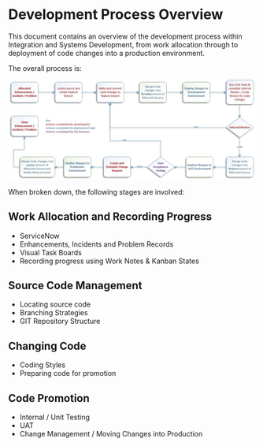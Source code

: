 # Development Process Overview

This document contains an overview of the development process within Integration and Systems Development, from work allocation through to deployment of code changes into a production environment.

The overall process is:

![Development Overview](dev-overview.jpg)

When broken down, the following stages are involved:

## Work Allocation and Recording Progress

* ServiceNow 
* Enhancements, Incidents and Problem Records
* Visual Task Boards
* Recording progress using Work Notes & Kanban States
	
## Source Code Management

* Locating source code
* Branching Strategies
* GIT Repository Structure

## Changing Code
	
* Coding Styles
* Preparing code for promotion

## Code Promotion

* Internal / Unit Testing
* UAT
* Change Management / Moving Changes into Production
